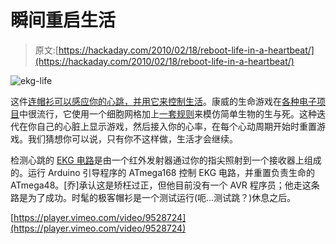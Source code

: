 # 瞬间重启生活

> 原文:[https://hackaday.com/2010/02/18/reboot-life-in-a-heartbeat/](https://hackaday.com/2010/02/18/reboot-life-in-a-heartbeat/)

![](../Images/25dd32ce000867364395c7e68f0bd05c.png "ekg-life")

这件[连帽衫可以感应你的心跳，并用它来控制生活](http://jmsaavedra.com/weblog/?p=850)。康威的生命游戏在[各种电子项目](http://hackaday.com/2009/09/28/capacitive-buttons-control-all-life/)中很流行，它使用一个细胞网格加上[一套规则](http://en.wikipedia.org/wiki/Conway%27s_Game_of_Life#Rules)来模仿简单生物的生与死。这种迭代在你自己的心脏上显示游戏，然后接入你的心率，在每个心动周期开始时重置游戏。我们猜想你可以说，只有你不这样做，生活才会继续。

检测心跳的 [EKG 电路](http://johnhenryshammer.com/TEChREF/opAmps/IRHEARTSCHMATIC.html)是由一个红外发射器通过你的指尖照射到一个接收器上组成的。运行 Arduino 引导程序的 ATmega168 控制 EKG 电路，并重置负责生命的 ATmega48。[乔]承认这是矫枉过正，但他目前没有一个 AVR 程序员；他走这条路是为了成功。时髦的极客帽衫是一个测试运行(呃…测试跳？)休息之后。

[https://player.vimeo.com/video/9528724](https://player.vimeo.com/video/9528724)